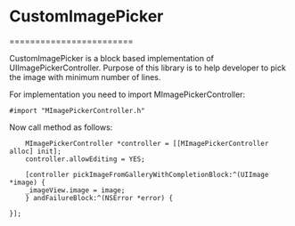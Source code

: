 # CustomImagePicker
========================

CustomImagePicker is a block based implementation of UIImagePickerController. Purpose of this library is to help developer to pick the image with minimum number of lines.

For implementation you need to import MImagePickerController:

```
#import "MImagePickerController.h"
```

Now call method as follows:

```
    MImagePickerController *controller = [[MImagePickerController alloc] init];
    controller.allowEditing = YES;

    [controller pickImageFromGalleryWithCompletionBlock:^(UIImage *image) {
    _imageView.image = image;
    } andFailureBlock:^(NSError *error) {

}];

```

